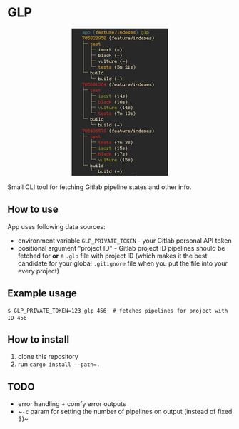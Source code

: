# GLP

<p align="center">
    <img src="https://raw.githubusercontent.com/im-n1/glp/master/assets/screen.png">
</p>

Small CLI tool for fetching Gitlab pipeline states and other info.

## How to use
App uses following data sources:

- environment variable `GLP_PRIVATE_TOKEN` - your Gitlab
  personal API token
- positional argument "project ID" - Gitlab project ID
  pipelines should be fetched for **or** a `.glp` file
  with project ID (which makes it the best candidate for
  your global `.gitignore` file when you put the file into
  your every project)

## Example usage
```
$ GLP_PRIVATE_TOKEN=123 glp 456  # fetches pipelines for project with ID 456
```

## How to install

1. clone this repository
2. run `cargo install --path=.`

## TODO
- error handling + comfy error outputs
- ~`-c` param for setting the number of pipelines on output
  (instead of fixed 3)~
